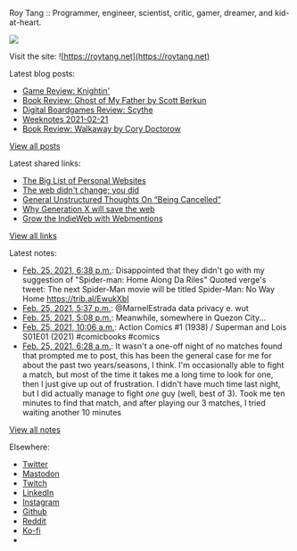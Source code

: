 Roy Tang :: Programmer, engineer, scientist, critic, gamer, dreamer, and kid-at-heart.

![](https://roytang.net/static/img/profile.jpg)

Visit the site: ![https://roytang.net](https://roytang.net)

Latest blog posts:

- [Game Review: Knightin&#x27;](https://roytang.net/2021/02/knightin/)
- [Book Review: Ghost of My Father by Scott Berkun](https://roytang.net/2021/02/ghost-of-my-father/)
- [Digital Boardgames Review: Scythe](https://roytang.net/2021/02/scythe/)
- [Weeknotes 2021-02-21](https://roytang.net/2021/02/weeknotes-2021-02-21/)
- [Book Review: Walkaway by Cory Doctorow](https://roytang.net/2021/02/walkaway/)

[View all posts](https://roytang.net/blog)

Latest shared links:

- [The Big List of Personal Websites](https://roytang.net/2021/02/the-big-list-of-personal-websites/)
- [The web didn&#x27;t change; you did](https://roytang.net/2021/02/the-web-didnt-change-you-did/)
- [General Unstructured Thoughts On “Being Cancelled”](https://roytang.net/2021/02/general-unstructured-thoughts-on-being-cancelled/)
- [Why Generation X will save the web](https://roytang.net/2021/02/why-generation-x-will-save-the-web/)
- [Grow the IndieWeb with Webmentions](https://roytang.net/2021/01/grow-the-indieweb-with-webmentions/)

[View all links](https://roytang.net/links)

Latest notes:

- [Feb. 25, 2021, 6:38 p.m.](https://roytang.net/2021/02/1364887445842485253/): Disappointed that they didn&#x27;t go with my suggestion of &quot;Spider-man: Home Along Da Riles&quot; Quoted verge&#x27;s tweet: The next Spider-Man movie will be titled Spider-Man: No Way Home https://trib.al/EwukXbI
- [Feb. 25, 2021, 5:37 p.m.](https://roytang.net/2021/02/1364872141993222144/): @MarnelEstrada data privacy e. wut
- [Feb. 25, 2021, 5:08 p.m.](https://roytang.net/2021/02/1364864803529846784/): Meanwhile, somewhere in Quezon City...
- [Feb. 25, 2021, 10:06 a.m.](https://roytang.net/2021/02/1364758520885772288/): Action Comics #1 (1938) / Superman and Lois S01E01 (2021) #comicbooks #comics
- [Feb. 25, 2021, 6:28 a.m.](https://roytang.net/2021/02/gomwdig/): It wasn&#x27;t a one-off night of no matches found that prompted me to post, this has been the general case for me for about the past two years/seasons, I think. I&#x27;m occasionally able to fight a match, but most of the time it takes me a long time to look for one, then I just give up out of frustration. I didn&#x27;t have much time last night, but I did actually manage to fight *one* guy (well, best of 3). Took me ten minutes to find that match, and after playing our 3 matches, I tried waiting another 10 minutes

[View all notes](https://roytang.net/notes)

Elsewhere:

- [Twitter](https://twitter.com/roytang)
- [Mastodon](https://mastodon.technology/@roytang)
- [Twitch](https://twitch.tv/twitchyroy)
- [LinkedIn](https://www.linkedin.com/in/roytang)
- [Instagram](https://instagram.com/roytang0400)
- [Github](https://github.com/roytang)
- [Reddit](https://reddit.com/u/hungryroy)
- [Ko-fi](https://ko-fi.com/roytang)
- [](mailto:hello@roytang.net)